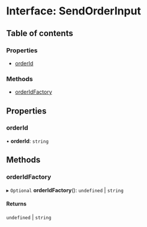 # Interface: SendOrderInput

## Table of contents

### Properties

- [orderId](SendOrderInput.md#orderid)

### Methods

- [orderIdFactory](SendOrderInput.md#orderidfactory)

## Properties

### orderId

• **orderId**: `string`

## Methods

### orderIdFactory

▸ `Optional` **orderIdFactory**(): `undefined` \| `string`

#### Returns

`undefined` \| `string`
